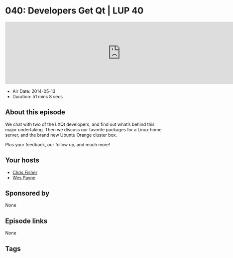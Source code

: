 # 040: Developers Get Qt | LUP 40

<iframe src="https://player.fireside.fm/v2/RUkczH-V+0spqqTgx?theme=dark" width="740" height="200" frameborder="0" scrolling="no"></iframe>

* Air Date: 2014-05-13
* Duration: 51 mins 8 secs

## About this episode

We chat with two of the LXQt developers, and find out what’s behind this major undertaking. Then we discuss our favorite packages for a Linux home server, and the brand new Ubuntu Orange cluster box.

Plus your feedback, our follow up, and much more!

## Your hosts
* [Chris Fisher](https://linuxunplugged.com/hosts/chrislas)
* [Wes Payne](https://linuxunplugged.com/hosts/wes)

## Sponsored by

None



## Episode links

None



## Tags


